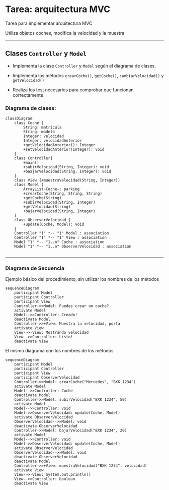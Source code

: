 # Tarea: arquitectura MVC

Tarea para implementar arquitectura MVC

Utiliza objetos coches, modifica la velocidad y la muestra

---

## Clases ```Controller``` y ```Model```

- Implementa la clase ```Controller``` y ```Model``` según el diagrama de clases.

- Implementa los métodos ```crearCoche()```, ```getCoche()```, ```cambiarVelocidad()``` y ```getVelocidad()```

- Realiza los test necesarios para comprobar que funcionan correctamente

### Diagrama de clases:

```mermaid
classDiagram
    class Coche {
        String: matricula
        String: modelo
        Integer: velocidad
        Integer: velocidadAnterior
        +getVelocidadAnterior(): Integer
        +setVelocidadAnterior(Integer): void
    }
    class Controller{
        +main()
        +subirVelocidad(String, Integer): void
        +baajarVelocidad(String, Integer): void
    }
    class View {+muestraVelocidad(String, Integer)}
    class Model {
        ArrayList~Coche~: parking
        +crearCoche(String, String, String)
        +getCoche(String)
        +subirVelocidad(String, Integer)
        +getVelocidad(String)
        +bajarVelocidad(String, Integer)
    }
    class ObserverVelocidad {
        +update(Coche, Model): void
    }
    Controller "1" *-- "1" Model : association
    Controller "1" *-- "1" View : association
    Model "1" *-- "1..n" Coche : association
    Model "1" *-- "1..n" ObserverVelocidad : association
      
```

---

### Diagrama de Secuencia

Ejemplo básico del procedimiento, sin utilizar los nombres de los métodos


```mermaid
sequenceDiagram
    participant Model
    participant Controller
    participant View
    Controller->>Model: Puedes crear un coche?
    activate Model
    Model-->>Controller: Creado!
    deactivate Model
    Controller->>+View: Muestra la velocidad, porfa
    activate View
    View->>-View: Mostrando velocidad
    View-->>Controller: Listo!
    deactivate View
```

El mismo diagrama con los nombres de los métodos

```mermaid
sequenceDiagram
    participant Model
    participant Controller
    participant View
    participant ObserverVelocidad
    Controller->>Model: crearCoche("Mercedes", "BXK 1234")
    activate Model
    Model-->>Controller: Coche
    deactivate Model
    Controller->>Model: subirVelocidad("BXK 1234", 50)
    activate Model
    Model-->>Controller: void
    Model->>ObserverVelocidad: update(Coche, Model)
    activate ObserverVelocidad
    ObserverVelocidad-->>Model: void
    deactivate ObserverVelocidad
    Controller->>Model: bajarVelocidad("BXK 1234", 20)
    activate Model
    Model-->>Controller: void
    Model->>ObserverVelocidad: update(Coche, Model)
    activate ObserverVelocidad
    ObserverVelocidad-->>Model: void
    deactivate ObserverVelocidad
    deactivate Model
    Controller->>+View: muestraVelocidad("BXK 1234", velocidad)
    activate View
    View->>-View: System.out.println()
    View-->>Controller: boolean
    deactivate View
```